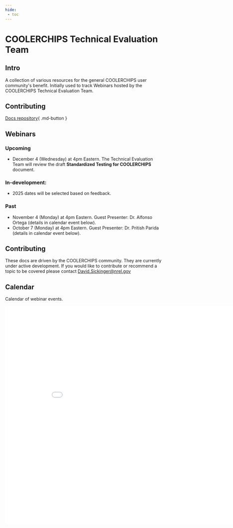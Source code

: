```yaml
---
hide:
 - toc
---
```


# COOLERCHIPS Technical Evaluation Team

## Intro
A collection of various resources for the general COOLERCHIPS user community's benefit. Initially used to track Webinars hosted by the COOLERCHIPS Technical Evaluation Team.

## Contributing 

[Docs repository](https://github.com/NREL/COOLERCHIPS-Technical-Evaluation-Team){ .md-button } 

## Webinars

### Upcoming

- December 4 (Wednesday) at 4pm Eastern. The Technical Evaluation Team will review the draft **Standardized Testing for COOLERCHIPS** document.

### In-development:

- 2025 dates will be selected based on feedback.

### Past

- November 4 (Monday) at 4pm Eastern. Guest Presenter: Dr. Alfonso Ortega (details in calendar event below).
- October 7 (Monday) at 4pm Eastern. Guest Presenter: Dr. Pritish Parida (details in calendar event below).

## Contributing

These docs are driven by the COOLERCHIPS community. They are currently under active development. If you would like to contribute or recommend a topic to be covered please contact David.Sickinger@nrel.gov 


## Calendar
Calendar of webinar events. 
<iframe width=900, height=700 scrolling="no" frameBorder=0 src="includes/calendar.html"></iframe>
<calendar.html>
